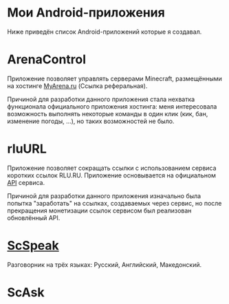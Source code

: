 # Мои Android-приложения

Ниже приведён список Android-приложений которые я создавал.

# ArenaControl

Приложение позволяет управлять серверами Minecraft, размещёнными на хостинге [MyArena.ru](https://www.myarena.ru/game_mc.html?idp=604611) (Ссылка реферальная).

Причиной для разработки данного приложения стала нехватка функционала официального приложения хостинга: меня интересовала возможность выполнять некоторые команды в один клик (кик, бан, изменение погоды, ...), но таких возможностей не было.

# rluURL

Приложение позволяет сокращать ссылки с использованием сервиса коротких ссылок RLU.RU. Приложение основывается на официальном [API](https://rlu.ru/texts/4.html) сервиса.

Причиной для разработки данного приложения изначально была попытка "заработать" на ссылках, создаваемых через сервис, но после прекращения монетизации ссылок сервисом был реализован обновлённый API.

# [ScSpeak](./scspeak)

Разговорник на трёх языках: Русский, Английский, Македонский.

# ScAsk

